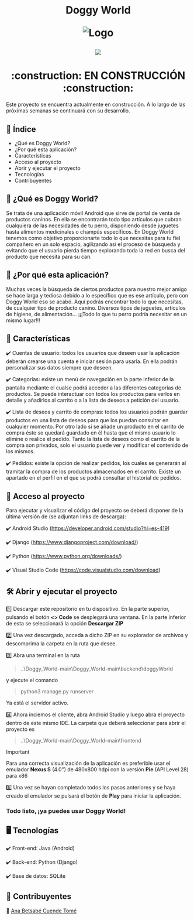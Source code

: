 <h1 align="center">Doggy World

  ![Logo](https://github.com/anacuende/Doggy_World/assets/113435331/bff389c4-20d7-4133-9853-281b6ffe9eb8)

  <p align="center">
    <img src="https://img.shields.io/badge/STATUS-EN%20DESARROLLO-rgb(0,151,117)">
  </p>
</h1>

<h1 align="center">:construction: EN CONSTRUCCIÓN :construction:</h1>

Este proyecto se encuentra actualmente en construcción. A lo largo de las próximas semanas se continuará con su desarrollo.

## :round_pushpin: Índice
* ¿Qué es Doggy World?
* ¿Por qué esta aplicación?
* Características
* Acceso al proyecto
* Abrir y ejecutar el proyecto
* Tecnologías
* Contribuyentes
 
## :dog: ¿Qué es Doggy World?

Se trata de una aplicación móvil Android que sirve de portal de venta de productos caninos. En ella se encontrarán todo tipo artículos que cubran cualquiera de las necesidades de tu perro, disponiendo desde juguetes hasta alimentos medicinales o champús específicos. En Doggy World tenemos como objetivo proporcionarte todo lo que necesitas para tu fiel compañero en un solo espacio, agilizando así el proceso de búsqueda y evitando que el usuario pierda tiempo explorando toda la red en busca del producto que necesita para su can.

## :thought_balloon: ¿Por qué esta aplicación?

Muchas veces la búsqueda de ciertos productos para nuestro mejor amigo se hace larga y tediosa debido a lo específico que es ese artículo, pero con Doggy World eso se acabó. Aquí podrás encontrar todo lo que necesitas, de cualquier tipo de producto canino. Diversos tipos de juguetes, artículos de higiene, de alimentación... ¡¡¡Todo lo que tu perro podría necesitar en un mismo lugar!!!

## :feet: Características

:heavy_check_mark: Cuentas de usuario: todos los usuarios que deseen usar la aplicación deberán crearse una cuenta e iniciar sesión para usarla. En ella podrán personalizar sus datos siempre que deseen.

:heavy_check_mark: Categorías: existe un menú de navegación en la parte inferior de la pantalla mediante el cualse podrá acceder a las diferentes categorías de productos. Se puede interactuar con todos los productos para verlos en detalle y añadirlos al carrito o a la lista de deseos a petición del usuario.

:heavy_check_mark: Lista de deseos y carrito de compras: todos los usuarios podrán guardar productos en una lista de deseos para que los puedan consultar en cualquier momento. Por otro lado si se añade un producto en el carrito de compra éste se quedará guardado en él hasta que el mismo usuario lo elimine o realice el pedido. Tanto la lista de deseos como el carrito de la compra son privados, solo el usuario puede ver y modificar el contenido de los mismos.

:heavy_check_mark: Pedidos: existe la opción de realizar pedidos, los cuales se generarán al tramitar la compra de los productos almacenados en el carrito. Existe un apartado en el perfil en el que se podrá consultar el historial de pedidos.

## :calling: Acceso al proyecto

Para ejecutar y visualizar el código del proyecto se deberá disponer de la última versión de (se adjuntan links de descarga):

:heavy_check_mark: Android Studio (https://developer.android.com/studio?hl=es-419)

:heavy_check_mark: Django (https://www.djangoproject.com/download/)

:heavy_check_mark: Python (https://www.python.org/downloads/)

:heavy_check_mark: Visual Studio Code (https://code.visualstudio.com/download)

## :hammer_and_wrench: Abrir y ejecutar el proyecto

:one: Descargar este repositorio en tu dispositivo. En la parte superior, pulsando el botón <b><> Code</b> se desplegará una ventana. En la parte inferior de esta se seleccionará la opción <b>Descargar ZIP</b>

:two: Una vez descargado, acceda a dicho ZIP en su explorador de archivos y descomprima la carpeta en la ruta que desee.

:three: Abra una terminal en la ruta

> ..\Doggy_World-main\Doggy_World-main\backend\doggyWorld

y ejecute el comando

> python3 manage.py runserver

Ya está el servidor activo.

:four: Ahora inciemos el cliente, abra Android Studio y luego abra el proyecto dentro de este mismo IDE. La carpeta que deberá seleccionar para abrir el proyecto es

> ..\Doggy_World-main\Doggy_World-main\frontend

> [!IMPORTANT]
> Para una correcta visualización de la aplicación es preferible usar el emulador **Nexus S** (4.0") de 480x800 hdpi con la versión **Pie** (API Level 28) para x86

:five: Una vez se hayan completado todos los pasos anteriores y se haya creado el emulador se pulsará el botón de **Play** para iniciar la aplicación.

<h3>Todo listo, ¡ya puedes usar Doggy World!</h3>

## :desktop_computer: Tecnologías

:heavy_check_mark: Front-end: Java (Android)

:heavy_check_mark: Back-end: Python (Django)

:heavy_check_mark: Base de datos: SQLite

## :bust_in_silhouette: Contribuyentes

:ribbon: [Ana Betsabé Cuende Tomé](https://github.com/anacuende)

